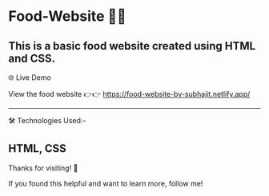 # Food-Website  🍿🍿

This is a basic food website created using HTML and CSS. 
------
🌐 Live Demo

View the food website 👉👉 https://food-website-by-subhajit.netlify.app/  

------
 🛠 Technologies Used:-
 
HTML, CSS
--------
Thanks for visiting! 🌟

If you found this helpful and want to learn more, follow me!
